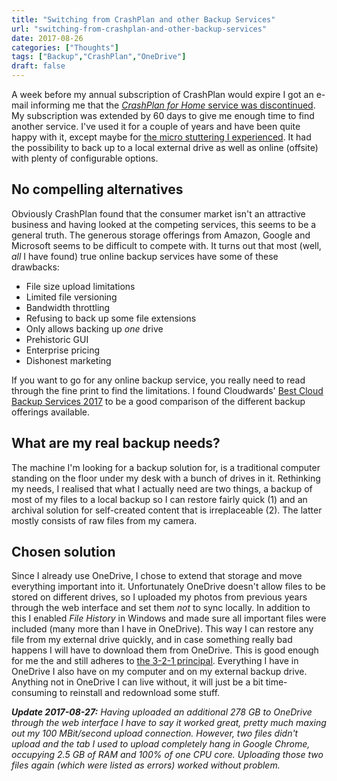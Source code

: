 ```yaml
---
title: "Switching from CrashPlan and other Backup Services"
url: "switching-from-crashplan-and-other-backup-services"
date: 2017-08-26
categories: ["Thoughts"]
tags: ["Backup","CrashPlan","OneDrive"]
draft: false
---
```


A week before my annual subscription of CrashPlan would expire I got an e-mail informing me that the [_CrashPlan for Home_ service was discontinued][1]. My subscription was extended by 60 days to give me enough time to find another service. I've used it for a couple of years and have been quite happy with it, except maybe for [the micro stuttering I experienced][2]. It had the possibility to back up to a local external drive as well as online (offsite) with plenty of configurable options.

## No compelling alternatives
Obviously CrashPlan found that the consumer market isn't an attractive business and having looked at the competing services, this seems to be a general truth. The generous storage offerings from Amazon, Google and Microsoft seems to be difficult to compete with. It turns out that most (well, _all_ I have found) true online backup services have some of these drawbacks:

* File size upload limitations
* Limited file versioning
* Bandwidth throttling
* Refusing to back up some file extensions
* Only allows backing up _one_ drive
* Prehistoric GUI
* Enterprise pricing
* Dishonest marketing

If you want to go for any online backup service, you really need to read through the fine print to find the limitations. I found Cloudwards' [Best Cloud Backup Services 2017][3] to be a good comparison of the different backup offerings available. 

## What are my real backup needs?
The machine I'm looking for a backup solution for, is a traditional computer standing on the floor under my desk with a bunch of drives in it. Rethinking my needs, I realised that what I actually need are two things, a backup of most of my files to a local backup so I can restore fairly quick (1) and an archival solution for self-created content that is irreplaceable (2). The latter mostly consists of raw files from my camera.

## Chosen solution
Since I already use OneDrive, I chose to extend that storage and move everything important into it. Unfortunately OneDrive doesn't allow files to be stored on different drives, so I uploaded my photos from previous years through the web interface and set them _not_ to sync locally. In addition to this I enabled _File History_ in Windows and made sure all important files were included (many more than I have in OneDrive). This way I can restore any file from my external drive quickly, and in case something really bad happens I will have to download them from OneDrive. This is good enough for me the and still adheres to [the 3-2-1 principal][4]. Everything I have in OneDrive I also have on my computer and on my external backup drive. Anything not in OneDrive I can live without, it will just be a bit time-consuming to reinstall and redownload some stuff.

_**Update 2017-08-27:** Having uploaded an additional 278 GB to OneDrive through the web interface I have to say it worked great, pretty much maxing out my 100 MBit/second upload connection. However, two files didn't upload and the tab I used to upload completely hang in Google Chrome, occupying 2.5 GB of RAM and 100% of one CPU core. Uploading those two files again (which were listed as errors) worked without problem._

[1]: https://www.crashplan.com/en-us/consumer/nextsteps/
[2]: /micro-stuttering-caused-by-crashplan/
[3]: https://www.cloudwards.net/award/best-online-backup-services/
[4]: https://www.hanselman.com/blog/TheComputerBackupRuleOfThree.aspx

